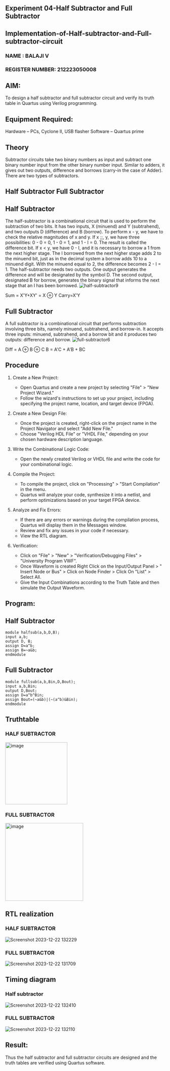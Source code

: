 ## Experiment 04-Half Subtractor and Full Subtractor
## Implementation-of-Half-subtractor-and-Full-subtractor-circuit

### NAME : BALAJI V
### REGISTER NUMBER: 212223050008

## AIM:
To design a half subtractor and full subtractor circuit and verify its truth table in Quartus using Verilog programming.

## Equipment Required:
 Hardware – PCs, Cyclone II, USB flasher
 Software – Quartus prime

## Theory
Subtractor circuits take two binary numbers as input and subtract one binary number input from the other binary number input. Similar to adders, it gives out two outputs, difference and borrows (carry-in the case of Adder). There are two types of subtractors.

## Half Subtractor Full Subtractor
## Half Subtractor
The half-subtractor is a combinational circuit that is used to perform the subtraction of two bits. It has two inputs, X (minuend) and Y (subtrahend), and two outputs D (difference) and B (borrow). To perform x - y, we have to check the relative magnitudes of x and y. If x ;;, y, we have three possibilities: 0 - 0 = 0, 1 - 0 = 1, and 1 - I = 0. The result is called the difference bit. If x < y, we have 0 - I, and it is necessary to borrow a 1 from the next higher stage. The I borrowed from the next higher stage adds 2 to the minuend bit, just as in the decimal system a borrow adds 10 to a minuend digit. With the minuend equal to 2, the difference becomes 2 - I = 1. The half-subtractor needs two outputs. One output generates the difference and will be designated by the symbol D. The second output, designated B for borrow, generates the binary signal that informs the next stage that an I has been borrowed.
![half-subtractor9](https://user-images.githubusercontent.com/36288975/166112538-58c3bc7c-ee5d-4e6a-ac8d-8e8328efe27a.png)


Sum = X'Y+XY' = X ⊕ Y
Carry=X'Y

## Full Subtractor
A full subtractor is a combinational circuit that performs subtraction involving three bits, namely minuend, subtrahend, and borrow-in. It accepts three inputs: minuend, subtrahend, and a borrow bit and it produces two outputs: difference and borrow. 
![full-subtractor6](https://user-images.githubusercontent.com/36288975/166112541-24c68359-3de8-4674-ae22-8272ffc385ed.png)


Diff = A ⊕ B ⊕ C B = A'C + A'B + BC

## Procedure
1. Create a New Project:
   - Open Quartus and create a new project by selecting "File" > "New Project Wizard."
   - Follow the wizard's instructions to set up your project, including specifying the project name, location, and target device (FPGA).

2. Create a New Design File:
   - Once the project is created, right-click on the project name in the Project Navigator and select "Add New File."
   - Choose "Verilog HDL File" or "VHDL File," depending on your chosen hardware description language.

3. Write the Combinational Logic Code:
   - Open the newly created Verilog or VHDL file and write the code for your combinational logic.
     
4. Compile the Project:
   - To compile the project, click on "Processing" > "Start Compilation" in the menu.
   - Quartus will analyze your code, synthesize it into a netlist, and perform optimizations based on your target FPGA device.

5. Analyze and Fix Errors:
   - If there are any errors or warnings during the compilation process, Quartus will display them in the Messages window.
   - Review and fix any issues in your code if necessary.
   - View the RTL diagram.

6. Verification:
   - Click on "File" > "New" > "Verification/Debugging Files" > "University Program VWF".
   - Once Waveform is created Right Click on the Input/Output Panel > " Insert Node or Bus" > Click on Node Finder > Click On "List" > Select All.
   - Give the Input Combinations according to the Truth Table and then simulate the Output Waveform.




## Program:
## Half Subtractor
~~~
module halfsub(a,b,D,B);
input a,b;
output D, B;
assign D=a^b;
assign B=~a&b;
endmodule
~~~

## Full Subtractor
~~~
module fullsub(a,b,Bin,D,Bout);
input a,b,Bin;
output D,Bout;
assign D=a^b^Bin;
assign Bout=(~a&b)|(~(a^b)&Bin);
endmodule
~~~
## Truthtable
### HALF SUBTRACTOR
<img width="196" alt="image" src="https://github.com/Nijeesh-bit/Experiment--03-Half-Subtractor-and-Full-subtractor/assets/89188014/95076b0b-5482-45e4-bbfd-de417b129f81">

### FULL SUBTRACTOR
<img width="246" alt="image" src="https://github.com/Nijeesh-bit/Experiment--03-Half-Subtractor-and-Full-subtractor/assets/89188014/52d116dc-5c96-4dcc-b91c-a1e2549a10af">


##  RTL realization
### HALF SUBTRACTOR
![Screenshot 2023-12-22 132229](https://github.com/SIBIRAJIM/Experiment--03-Half-Subtractor-and-Full-subtractor/assets/154588445/4dd5d913-d329-4940-a52f-3d7451993f2e)

### FULL SUBTRACTOR
![Screenshot 2023-12-22 131709](https://github.com/SIBIRAJIM/Experiment--03-Half-Subtractor-and-Full-subtractor/assets/154588445/ae1ba4c5-b75f-471c-8c0c-175fcf826519)

## Timing diagram 
### Half subtractor
![Screenshot 2023-12-22 132410](https://github.com/SIBIRAJIM/Experiment--03-Half-Subtractor-and-Full-subtractor/assets/154588445/da4069a9-c830-4948-a587-37071c71c8ea)

### FULL SUBTRACTOR
![Screenshot 2023-12-22 132110](https://github.com/SIBIRAJIM/Experiment--03-Half-Subtractor-and-Full-subtractor/assets/154588445/bb1ec8f0-6439-4586-a271-989201f5f684)


## Result:
Thus the half subtractor and full subtractor circuits are designed and the truth tables are verified using Quartus software.
